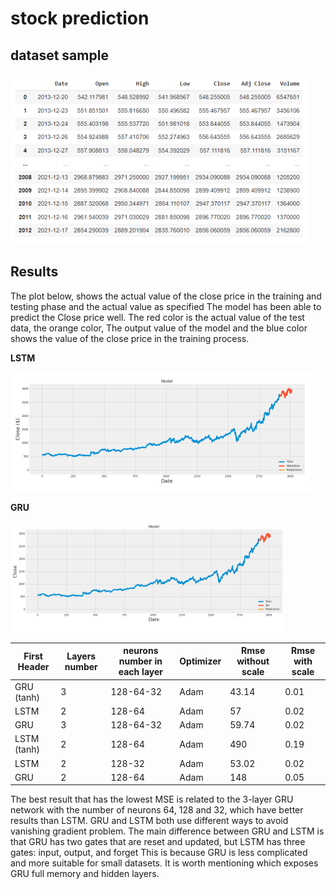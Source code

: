 # stock prediction

## dataset sample

![alt text](https://github.com/smohammadi96/stock_prediction_lstm/blob/main/images/stock_dataset.PNG)



## Results

The plot below, shows the actual value of the close price in the training and testing phase and the actual value as specified
The model has been able to predict the Close price well. The red color is the actual value of the test data, the orange color,
The output value of the model and the blue color shows the value of the close price in the training process.


**LSTM**

![alt text](https://github.com/smohammadi96/stock_prediction_lstm/blob/main/images/plot1.PNG)

**GRU**

![alt text](https://github.com/smohammadi96/stock_prediction_lstm/blob/main/images/plot2.PNG)




| First Header  | Layers number | neurons number in each layer | Optimizer | Rmse without scale | Rmse with scale | 
| ------------- | ------------- | ------------- | ------------- | ------------- | ------------- | 
| GRU (tanh)  | 3 | 128-64-32 | Adam | 43.14 | 0.01 |
| LSTM | 2 | 128-64 | Adam | 57 | 0.02 |
| GRU | 3 | 128-64-32 | Adam | 59.74 | 0.02 |
| LSTM (tanh) | 2 | 128-64 | Adam | 490 | 0.19 |
| LSTM | 2 | 128-32 | Adam | 53.02 | 0.02 |
| GRU | 2 | 128-64 | Adam | 148 | 0.05 |


The best result that has the lowest MSE is related to the 3-layer GRU network with the number of neurons 64, 128 and 32, which have better results than LSTM. GRU and LSTM both use different ways to avoid vanishing gradient problem.
The main difference between GRU and LSTM is that GRU has two gates that are reset and updated, but LSTM has three gates: input, output, and forget This is because GRU is less complicated and more suitable for small datasets. It is worth mentioning which exposes GRU full memory and hidden layers.
